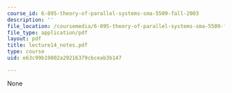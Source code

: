 ```yaml
---
course_id: 6-895-theory-of-parallel-systems-sma-5509-fall-2003
description: ''
file_location: /coursemedia/6-895-theory-of-parallel-systems-sma-5509-fall-2003/e63c99b19802a29216379cbceab3b147_lecture14_notes.pdf
file_type: application/pdf
layout: pdf
title: lecture14_notes.pdf
type: course
uid: e63c99b19802a29216379cbceab3b147

---
```

None
